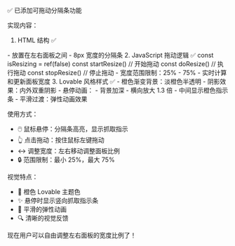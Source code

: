 ✅ 已添加可拖动分隔条功能

实现内容：

1. HTML 结构 ✅
  <div class="resizer" @mousedown="startResize"></div>
    - 放置在左右面板之间
    - 8px 宽度的分隔条
  2. JavaScript 拖动逻辑 ✅
  const isResizing = ref(false)
  const startResize() // 开始拖动
  const doResize()    // 执行拖动
  const stopResize()  // 停止拖动
    - 宽度范围限制：25% - 75%
    - 实时计算和更新面板宽度
  3. Lovable 风格样式 ✅
    - 橙色渐变背景：淡橙色半透明
    - 阴影效果：内外双重阴影
    - 悬停动画：
        - 背景加深
      - 横向放大 1.3 倍
      - 中间显示橙色指示条
    - 平滑过渡：弹性动画效果

使用方式：

- 🖱️ 鼠标悬停：分隔条高亮，显示抓取指示
- 👆 点击拖动：按住鼠标左键拖动
- ↔️ 调整宽度：左右移动调整面板比例
- 🔒 范围限制：最小 25%，最大 75%

视觉特点：

- 🎨 橙色 Lovable 主题色
- ✨ 悬停时显示竖向抓取指示条
- 💫 平滑的弹性动画
- 🔍 清晰的视觉反馈

现在用户可以自由调整左右面板的宽度比例了！